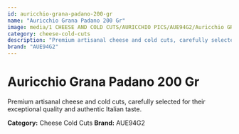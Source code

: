 ```yaml
---
id: auricchio-grana-padano-200-gr
name: "Auricchio Grana Padano 200 Gr"
image: media/1 CHEESE AND COLD CUTS/AURICCHIO PICS/AUE94G2/Auricchio GRANA PADANO 200 gr.jpg
category: cheese-cold-cuts
description: "Premium artisanal cheese and cold cuts, carefully selected for their exceptional quality and authentic Italian taste."
brand: "AUE94G2"
---
```


# Auricchio Grana Padano 200 Gr

Premium artisanal cheese and cold cuts, carefully selected for their exceptional quality and authentic Italian taste.

**Category:** Cheese Cold Cuts
**Brand:** AUE94G2
